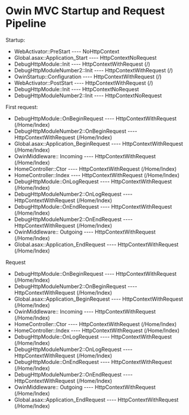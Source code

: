 ﻿# Owin MVC Startup and Request Pipeline

Startup:
* WebActivator::PreStart ---- NoHttpContext  
* Global.asax::Application_Start ---- HttpContextNoRequest 
* DebugHttpModule::Init ---- HttpContextWithRequest (/)  
* DebugHttpModuleNumber2::Init ---- HttpContextWithRequest (/)  
* OwinStartup::Configuration ---- HttpContextWithRequest (/)  
* WebActivator::PostStart ---- HttpContextWithRequest (/)  
* DebugHttpModule::Init ---- HttpContextNoRequest  
* DebugHttpModuleNumber2::Init ---- HttpContextNoRequest  

First request:
* DebugHttpModule::OnBeginRequest ---- HttpContextWithRequest (/Home/Index)  
* DebugHttpModuleNumber2::OnBeginRequest ---- HttpContextWithRequest (/Home/Index)  
* Global.asax::Application_BeginRequest ---- HttpContextWithRequest (/Home/Index)  
* OwinMiddleware:: Incoming ---- HttpContextWithRequest (/Home/Index)  
* HomeController::Ctor ---- HttpContextWithRequest (/Home/Index)  
* HomeController::Index ---- HttpContextWithRequest (/Home/Index)  
* DebugHttpModule::OnLogRequest ---- HttpContextWithRequest (/Home/Index)  
* DebugHttpModuleNumber2::OnLogRequest ---- HttpContextWithRequest (/Home/Index)  
* DebugHttpModule::OnEndRequest ---- HttpContextWithRequest (/Home/Index)  
* DebugHttpModuleNumber2::OnEndRequest ---- HttpContextWithRequest (/Home/Index)  
* OwinMiddleware:: Outgoing ---- HttpContextWithRequest (/Home/Index)  
* Global.asax::Application_EndRequest ---- HttpContextWithRequest (/Home/Index)  


Request
* DebugHttpModule::OnBeginRequest ---- HttpContextWithRequest (/Home/Index)  
* DebugHttpModuleNumber2::OnBeginRequest ---- HttpContextWithRequest (/Home/Index)  
* Global.asax::Application_BeginRequest ---- HttpContextWithRequest (/Home/Index)  
* OwinMiddleware:: Incoming ---- HttpContextWithRequest (/Home/Index)  
* HomeController::Ctor ---- HttpContextWithRequest (/Home/Index)  
* HomeController::Index ---- HttpContextWithRequest (/Home/Index)  
* DebugHttpModule::OnLogRequest ---- HttpContextWithRequest (/Home/Index)  
* DebugHttpModuleNumber2::OnLogRequest ---- HttpContextWithRequest (/Home/Index)  
* DebugHttpModule::OnEndRequest ---- HttpContextWithRequest (/Home/Index)  
* DebugHttpModuleNumber2::OnEndRequest ---- HttpContextWithRequest (/Home/Index)  
* OwinMiddleware:: Outgoing ---- HttpContextWithRequest (/Home/Index)  
* Global.asax::Application_EndRequest ---- HttpContextWithRequest (/Home/Index)  



